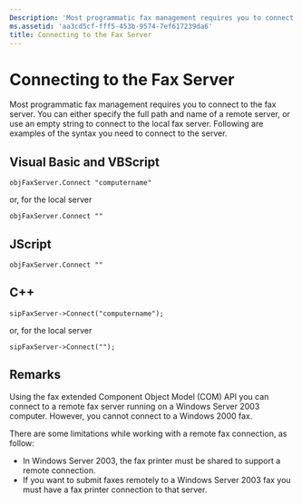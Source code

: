 ```yaml
---
Description: 'Most programmatic fax management requires you to connect to the fax server.'
ms.assetid: 'aa3cd5cf-fff5-453b-9574-7ef617239da6'
title: Connecting to the Fax Server
---
```


# Connecting to the Fax Server

Most programmatic fax management requires you to connect to the fax server. You can either specify the full path and name of a remote server, or use an empty string to connect to the local fax server. Following are examples of the syntax you need to connect to the server.

## Visual Basic and VBScript


```
objFaxServer.Connect "computername"
```



or, for the local server


```
objFaxServer.Connect ""
```



## JScript


```
objFaxServer.Connect ""
```



## C++


```
sipFaxServer->Connect("computername");
```



or, for the local server


```
sipFaxServer->Connect("");
```



## Remarks

Using the fax extended Component Object Model (COM) API you can connect to a remote fax server running on a Windows Server 2003 computer. However, you cannot connect to a Windows 2000 fax.

There are some limitations while working with a remote fax connection, as follow:

-   In Windows Server 2003, the fax printer must be shared to support a remote connection.
-   If you want to submit faxes remotely to a Windows Server 2003 fax you must have a fax printer connection to that server.

 

 



